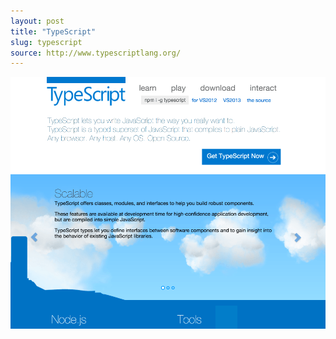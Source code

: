 ```yaml
---
layout: post
title: "TypeScript"
slug: typescript
source: http://www.typescriptlang.org/
---
```


<img src="/screenshots/typescript.png">
